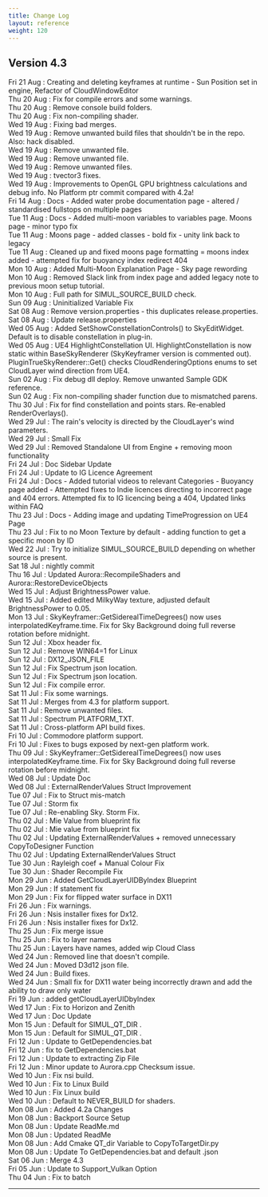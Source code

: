 ```yaml
---
title: Change Log
layout: reference
weight: 120
---
```



Version 4.3
---
Fri 21 Aug : Creating and deleting keyframes at runtime - Sun Position set in engine, Refactor of CloudWindowEditor  
Thu 20 Aug : Fix for compile errors and some warnings.  
Thu 20 Aug : Remove console build folders.  
Thu 20 Aug : Fix non-compiling shader.  
Wed 19 Aug : Fixing bad merges.  
Wed 19 Aug : Remove unwanted build files that shouldn't be in the repo. Also: hack disabled.  
Wed 19 Aug : Remove unwanted file.  
Wed 19 Aug : Remove unwanted file.  
Wed 19 Aug : Remove unwanted files.  
Wed 19 Aug : tvector3 fixes.  
Wed 19 Aug : Improvements to OpenGL GPU brightness calculations and debug info. No Platform ptr commit compared with 4.2a!  
Fri 14 Aug : Docs - Added water probe documentation page - altered / standardised fullstops on multiple pages  
Tue 11 Aug : Docs - Added multi-moon variables to variables page. Moons page - minor typo fix  
Tue 11 Aug : Moons page - added classes - bold fix - unity link back to legacy  
Tue 11 Aug : Cleaned up and fixed moons page formatting = moons index added - attempted fix for buoyancy index redirect 404  
Mon 10 Aug : Added Multi-Moon Explanation Page - Sky page rewording  
Mon 10 Aug : Removed Slack link from index page and added legacy note to previous moon setup tutorial.  
Mon 10 Aug : Full path for SIMUL_SOURCE_BUILD check.  
Sun 09 Aug : Uninitialized Variable Fix  
Sat 08 Aug : Remove version.properties - this duplicates release.properties.  
Sat 08 Aug : Update release.properties  
Wed 05 Aug : Added SetShowConstellationControls() to SkyEditWidget. Default is to disable constellation in plug-in.  
Wed 05 Aug : UE4 HighlightConstellation UI. HighlightConstellation is now static within BaseSkyRenderer (SkyKeyframer version is commented out). PluginTrueSkyRenderer::Get() checks CloudRenderingOptions enums to set CloudLayer wind direction from UE4.  
Sun 02 Aug : Fix debug dll deploy. Remove unwanted Sample GDK reference.  
Sun 02 Aug : Fix non-compiling shader function due to mismatched parens.  
Thu 30 Jul : Fix for find constellation and points stars. Re-enabled RenderOverlays().  
Wed 29 Jul : The rain's velocity is directed by the CloudLayer's wind parameters.  
Wed 29 Jul : Small Fix  
Wed 29 Jul : Removed Standalone UI from Engine + removing moon functionality  
Fri 24 Jul : Doc Sidebar Update  
Fri 24 Jul : Update to IG Licence Agreement  
Fri 24 Jul : Docs - Added tutorial videos to relevant Categories - Buoyancy page added - Attempted fixes to Indie licences directing to incorrect page and 404 errors. Attempted fix to IG licencing being a 404, Updated links within FAQ  
Thu 23 Jul : Docs - Adding image and updating TimeProgression on UE4 Page  
Thu 23 Jul : Fix to no Moon Texture by default - adding function to get a specific moon by ID  
Wed 22 Jul : Try to initialize SIMUL_SOURCE_BUILD depending on whether source is present.  
Sat 18 Jul : nightly commit  
Thu 16 Jul : Updated Aurora::RecompileShaders and Aurora::RestoreDeviceObjects  
Wed 15 Jul : Adjust BrightnessPower value.  
Wed 15 Jul : Added edited MilkyWay texture, adjusted default BrightnessPower to 0.05.  
Mon 13 Jul : SkyKeyframer::GetSiderealTimeDegrees() now uses interpolatedKeyframe.time. Fix for Sky Background doing full reverse rotation before midnight.  
Sun 12 Jul : Xbox header fix.  
Sun 12 Jul : Remove WIN64=1 for Linux  
Sun 12 Jul : DX12_JSON_FILE  
Sun 12 Jul : Fix Spectrum json location.  
Sun 12 Jul : Fix Spectrum json location.  
Sun 12 Jul : Fix compile error.  
Sat 11 Jul : Fix some warnings.  
Sat 11 Jul : Merges from 4.3 for platform support.  
Sat 11 Jul : Remove unwanted files.  
Sat 11 Jul : Spectrum PLATFORM_TXT.  
Sat 11 Jul : Cross-platform API build fixes.  
Fri 10 Jul : Commodore platform support.  
Fri 10 Jul : Fixes to bugs exposed by next-gen platform work.  
Thu 09 Jul : SkyKeyframer::GetSiderealTimeDegrees() now uses interpolatedKeyframe.time. Fix for Sky Background doing full reverse rotation before midnight.  
Wed 08 Jul : Update Doc  
Wed 08 Jul : ExternalRenderValues Struct Improvement  
Tue 07 Jul : Fix to Struct mis-match  
Tue 07 Jul : Storm fix  
Tue 07 Jul : Re-enabling Sky. Storm Fix.  
Thu 02 Jul : Mie Value from blueprint fix  
Thu 02 Jul : Mie value from blueprint fix  
Thu 02 Jul : Updating ExternalRenderValues + removed unnecessary CopyToDesigner Function  
Thu 02 Jul : Updating ExternalRenderValues Struct  
Tue 30 Jun : Rayleigh coef + Manual Colour Fix  
Tue 30 Jun : Shader Recompile Fix  
Mon 29 Jun : Added GetCloudLayerUIDByIndex Blueprint  
Mon 29 Jun : If statement fix  
Mon 29 Jun : Fix for flipped water surface in DX11  
Fri 26 Jun : Fix warnings.  
Fri 26 Jun : Nsis installer fixes for Dx12.  
Fri 26 Jun : Nsis installer fixes for Dx12.  
Thu 25 Jun : Fix merge issue  
Thu 25 Jun : Fix to layer names  
Thu 25 Jun : Layers have names, added wip Cloud Class  
Wed 24 Jun : Removed line that doesn't compile.  
Wed 24 Jun : Moved D3d12 json file.  
Wed 24 Jun : Build fixes.  
Wed 24 Jun : Small fix for DX11 water being incorrectly drawn and add the ability to draw only water  
Fri 19 Jun : added getCloudLayerUIDbyIndex  
Wed 17 Jun : Fix to Horizon and Zenith  
Wed 17 Jun : Doc Update  
Mon 15 Jun : Default for SIMUL_QT_DIR .  
Mon 15 Jun : Default for SIMUL_QT_DIR .  
Fri 12 Jun : Update to GetDependencies.bat  
Fri 12 Jun : fix to GetDependencies.bat  
Fri 12 Jun : Update to extracting Zip File  
Fri 12 Jun : Minor update to Aurora.cpp Checksum issue.  
Wed 10 Jun : Fix nsi build.  
Wed 10 Jun : Fix to Linux Build  
Wed 10 Jun : Fix Linux build  
Wed 10 Jun : Default to NEVER_BUILD for shaders.  
Mon 08 Jun : Added 4.2a Changes  
Mon 08 Jun : Backport Source Setup  
Mon 08 Jun : Update ReadMe.md  
Mon 08 Jun : Updated ReadMe  
Mon 08 Jun : Add Cmake QT_dir Variable to CopyToTargetDir.py  
Mon 08 Jun : Update To GetDependencies.bat and default .json  
Sat 06 Jun : Merge 4.3  
Fri 05 Jun : Update to Support_Vulkan Option  
Thu 04 Jun : Fix to batch  

<hr>
